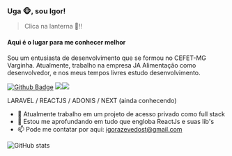 ### Uga :monkey_face:, sou Igor!
> Clica na lanterna :flashlight:!!
#### Aqui é o lugar para me conhecer melhor
Sou um entusiasta de desenvolvimento que se formou no CEFET-MG Varginha. Atualmente, trabalho na empresa JA Alimentação como desenvolvedor, e nos meus tempos livres estudo desenvolvimento.

[![Github Badge](https://img.shields.io/badge/-Github-000?style=flat-square&logo=Github&logoColor=white&link=https://github.com/fagnerpsantos)](https://github.com/Inguim)
<a href = "mailto:contato@igorazevedost@gmail.com"><img src="https://img.shields.io/badge/Gmail-D14836?style=for-the-badge&logo=gmail&logoColor=white" target="_blank"></a><a href = "https://www.linkedin.com/in/igor-azevedo-a301b2218/"><img src="https://img.shields.io/badge/LinkedIn-0077B5?style=for-the-badge&logo=linkedin&logoColor=white" target="_blank"></a>

LARAVEL / REACTJS / ADONIS / NEXT (ainda conhecendo)

- 🔭 Atualmente trabalho em um projeto de acesso privado como full stack
- 🌱 Estou me aprofundando em tudo que engloba ReactJs e suas lib's 
- 📫 Pode me contatar por aqui: igorazevedost@gmail.com 


![GitHub stats](https://github-readme-stats.vercel.app/api?username=Inguim&show_icons=true&theme=tokyonight&hide_title=true&count_private=true)  

